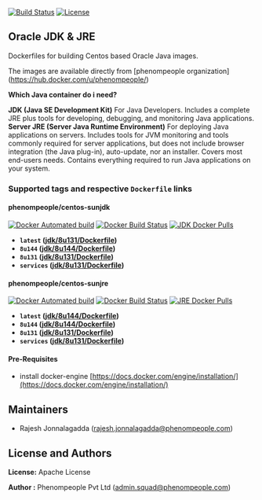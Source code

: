 [![Build Status](https://travis-ci.org/phenompeople/centos-oraclejava.svg?branch=master)](https://travis-ci.org/phenompeople/centos-oraclejava)
[![License](https://img.shields.io/badge/License-Apache%202.0-blue.svg)](https://opensource.org/licenses/Apache-2.0)

## Oracle JDK & JRE

Dockerfiles for building Centos based Oracle Java images.

The images are available directly from [phenompeople organization] (https://hub.docker.com/u/phenompeople/)

**Which Java container do i need?**

**JDK (Java SE Development Kit)** For Java Developers. Includes a complete JRE plus tools for developing, debugging, and monitoring Java applications.
**Server JRE (Server Java Runtime Environment)** For deploying Java applications on servers. Includes tools for JVM monitoring and tools commonly required for server applications, but does not include browser integration (the Java plug-in), auto-update, nor an installer. Covers most end-users needs. Contains everything required to run Java applications on your system.

### Supported tags and respective `Dockerfile` links

#### phenompeople/centos-sunjdk

[![Docker Automated build](https://img.shields.io/docker/automated/phenompeople/centos-sunjdk.svg?style=plastic)](https://hub.docker.com/r/phenompeople/centos-sunjdk/)
[![Docker Build Status](https://img.shields.io/docker/build/phenompeople/centos-sunjdk.svg?style=plastic)](https://hub.docker.com/r/phenompeople/centos-sunjdk/)
[![JDK Docker Pulls](https://img.shields.io/docker/pulls/phenompeople/centos-sunjdk.svg?style=plastic)](https://hub.docker.com/r/phenompeople/centos-sunjdk/)

* **`latest`		([jdk/8u131/Dockerfile](https://bitbucket.org/phenompeople/centos-oraclejava/src/master/jdk/8u144/Dockerfile))**
* **`8u144` 		([jdk/8u144/Dockerfile](https://bitbucket.org/phenompeople/centos-oraclejava/src/master/jdk/8u144/Dockerfile))**
* **`8u131` 		([jdk/8u131/Dockerfile](https://bitbucket.org/phenompeople/centos-oraclejava/src/master/jdk/8u131/Dockerfile))**
* **`services`	([jdk/8u131/Dockerfile](https://bitbucket.org/phenompeople/centos-oraclejava/src/master/jdk/8u131/Dockerfile))**

#### phenompeople/centos-sunjre

[![Docker Automated build](https://img.shields.io/docker/automated/phenompeople/centos-sunjre.svg?style=plastic)](https://hub.docker.com/r/phenompeople/centos-sunjre/)
[![Docker Build Status](https://img.shields.io/docker/build/phenompeople/centos-sunjre.svg?style=plastic)](https://hub.docker.com/r/phenompeople/centos-sunjre/)
[![JRE Docker Pulls](https://img.shields.io/docker/pulls/phenompeople/centos-sunjre.svg?style=plastic)](https://hub.docker.com/r/phenompeople/centos-sunjre/)

* **`latest` 	([jdk/8u144/Dockerfile](https://bitbucket.org/phenompeople/centos-oraclejava/src/master/jdk/8u144/Dockerfile))**
* **`8u144` 		([jdk/8u144/Dockerfile](https://bitbucket.org/phenompeople/centos-oraclejava/src/master/jdk/8u144/Dockerfile))**
* **`8u131` 		([jdk/8u131/Dockerfile](https://bitbucket.org/phenompeople/centos-oraclejava/src/master/jdk/8u131/Dockerfile))**
* **`services` ([jdk/8u131/Dockerfile](https://bitbucket.org/phenompeople/centos-oraclejava/src/master/jdk/8u131/Dockerfile))**

#### Pre-Requisites

- install docker-engine [https://docs.docker.com/engine/installation/](https://docs.docker.com/engine/installation/)

## Maintainers

* Rajesh Jonnalagadda (<rajesh.jonnalagadda@phenompeople.com>)

## License and Authors

**License:**	Apache License

**Author :** Phenompeople Pvt Ltd (<admin.squad@phenompeople.com>)
